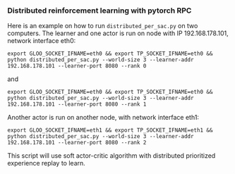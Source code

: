 ### Distributed reinforcement learning with pytorch RPC

Here is an example on how to run ```distributed_per_sac.py``` on two computers. The learner and one actor is run on node with IP 192.168.178.101, network interface eth0:

```
export GLOO_SOCKET_IFNAME=eth0 && export TP_SOCKET_IFNAME=eth0 && python distributed_per_sac.py --world-size 3 --learner-addr 192.168.178.101 --learner-port 8080 --rank 0
```

and

```
export GLOO_SOCKET_IFNAME=eth0 && export TP_SOCKET_IFNAME=eth0 && python distributed_per_sac.py --world-size 3 --learner-addr 192.168.178.101 --learner-port 8080 --rank 1
```

Another actor is run on another node, with network interface eth1:

```
export GLOO_SOCKET_IFNAME=eth1 && export TP_SOCKET_IFNAME=eth1 && python distributed_per_sac.py --world-size 3 --learner-addr 192.168.178.101 --learner-port 8080 --rank 2
```

This script will use soft actor-critic algorithm with distributed prioritized experience replay to learn.
